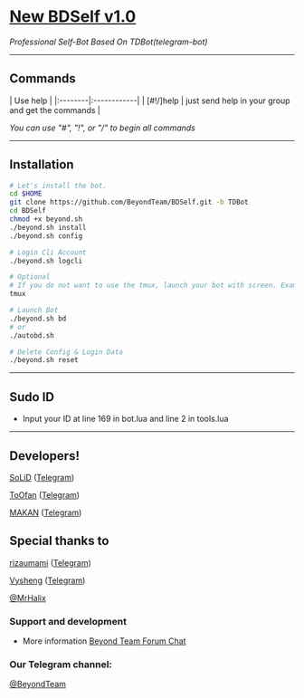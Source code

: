 # [New BDSelf v1.0](https://telegram.me/BeyondTeam)

*Professional Self-Bot Based On TDBot(telegram-bot)*


* * *

## Commands

| Use help |
|:--------|:------------|
| [#!/]help | just send help in your group and get the commands |

*You can use "#", "!", or "/" to begin all commands*

* * *

## Installation

```sh
# Let's install the bot.
cd $HOME
git clone https://github.com/BeyondTeam/BDSelf.git -b TDBot
cd BDSelf
chmod +x beyond.sh
./beyond.sh install
./beyond.sh config

# Login Cli Account
./beyond.sh logcli

# Optional
# If you do not want to use the tmux, launch your bot with screen. Example: screen ./autobd.sh
tmux

# Launch Bot
./beyond.sh bd
# or
./autobd.sh

# Delete Config & Login Data
./beyond.sh reset
```

* * *

## Sudo ID
* Input your ID at line 169 in bot.lua and line 2 in tools.lua

* * *

## Developers!

[SoLiD](https://github.com/solid021) ([Telegram](https://telegram.me/SoLiD))

[ToOfan](https://github.com/To0fan) ([Telegram](https://telegram.me/ToOfan))

[MAKAN](https://github.com/makanj) ([Telegram](https://telegram.me/MAKAN))

## Special thanks to

[rizaumami](https://github.com/rizaumami) ([Telegram](https://telegram.me/kuncen))

[Vysheng](https://github.com/Vysheng) ([Telegram](https://telegram.me/Vysheng))

[@MrHalix](https://telegram.me/MrHalix)

### Support and development

* More information [Beyond Team Forum Chat](https://telegram.me/joinchat/BqLVv0IDQ8GoX0irFJptog)

### Our Telegram channel:

[@BeyondTeam](https://telegram.me/BeyondTeam)
